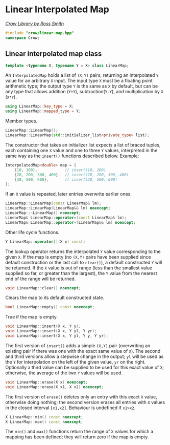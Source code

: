 # Linear Interpolated Map

_[Crow Library by Ross Smith](index.html)_

```c++
#include "crow/linear-map.hpp"
namespace Crow;
```

## Linear interpolated map class

```c++
template <typename X, typename Y = X> class LinearMap;
```

An `InterpolatedMap` holds a list of `(X,Y)` pairs, returning an interpolated
`Y` value for an arbitrary `X` input. The input type `X` must be a floating
point arithmetic type; the output type `Y` is the same as `X` by default, but
can be any type that allows addition (`Y+Y`), subtraction(`Y-Y`), and
multiplication by `X` (`X*Y`).

```c++
using LinearMap::key_type = X;
using LinearMap::mapped_type = Y;
```

Member types.

```c++
LinearMap::LinearMap();
LinearMap::LinearMap(std::initializer_list<private_type> list);
```

The constructor that takes an initializer list expects a list of braced
tuples, each containing one `X` value and one to three `Y` values,
interpreted in the same way as the `insert()` functions described below.
Example:

```c++
InterpolatedMap<double> map = {
    {10, 100},            // insert(10, 100)
    {20, 200, 300, 400},  // insert(20, 200, 300, 400)
    {30, 500, 600},       // insert(30, 500, 600)
};
```

If an `X` value is repeated, later entries overwrite earlier ones.

```c++
LinearMap::LinearMap(const LinearMap& lm);
LinearMap::LinearMap(LinearMap&& lm) noexcept;
LinearMap::~LinearMap() noexcept;
LinearMap& LinearMap::operator=(const LinearMap& lm);
LinearMap& LinearMap::operator=(LinearMap&& lm) noexcept;
```

Other life cycle functions.

```c++
Y LinearMap::operator[](X x) const;
```

The lookup operator returns the interpolated `Y` value corresponding to the
given `X`. If the map is empty (no `(X,Y)` pairs have been supplied since
default construction or the last call to `clear()`), a default constructed
`Y` will be returned. If the `X` value is out of range (less than the
smallest value supplied so far, or greater than the largest), the `Y` value
from the nearest end of the range will be returned.

```c++
void LinearMap::clear() noexcept;
```

Clears the map to its default constructed state.

```c++
bool LinearMap::empty() const noexcept;
```

True if the map is empty.

```c++
void LinearMap::insert(X x, Y y);
void LinearMap::insert(X x, Y yl, Y yr);
void LinearMap::insert(X x, Y yl, Y y, Y yr);
```

The first version of `insert()` adds a simple `(X,Y)` pair (overwriting an
existing pair if there was one with the exact same value of `X`). The second
and third versions allow a stepwise change in the output; `yl` will be used
as the `Y` for interpolation on the left of the given value, `yr` on the
right. Optionally a third value can be supplied to be used for this exact
value of `X`; otherwise, the average of the two `Y` values will be used.

```c++
void LinearMap::erase(X x) noexcept;
void LinearMap::erase(X x1, X x2) noexcept;
```

The first version of `erase()` deletes only an entry with this exact `X`
value, otherwise doing nothing; the second version erases all entries with
`X` values in the closed interval `[x1,x2]`. Behaviour is undefined if
`x1>x2`.

```c++
X LinearMap::min() const noexcept;
X LinearMap::max() const noexcept;
```

The `min()` and `max()` functions return the range of `X` values for which a
mapping has been defined; they will return zero if the map is empty.
